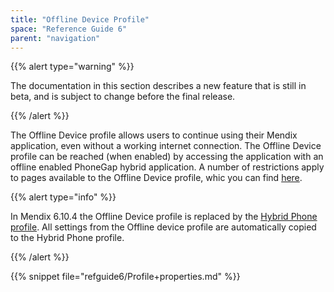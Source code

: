 ```yaml
---
title: "Offline Device Profile"
space: "Reference Guide 6"
parent: "navigation"
---
```

{{% alert type="warning" %}}

The documentation in this section describes a new feature that is still in beta, and is subject to change before the final release.

{{% /alert %}}

The Offline Device profile allows users to continue using their Mendix application, even without a working internet connection. The Offline Device profile can be reached (when enabled) by accessing the application with an offline enabled PhoneGap hybrid application. A number of restrictions apply to pages available to the Offline Device profile, whic you can find [here](offline).

{{% alert type="info" %}}

In Mendix 6.10.4 the Offline Device profile is replaced by the [Hybrid Phone profile](hybrid-phone-profile). All settings from the Offline device profile are automatically copied to the Hybrid Phone profile.

{{% /alert %}}

{{% snippet file="refguide6/Profile+properties.md" %}}
